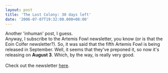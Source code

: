 ```yaml
---
layout: post
title: 'The Lost Colony: 30 days left'
date: '2006-07-07T19:32:00.000+08:00'
---
```


Another 'inhuman' post, I guess.<br />Anyway, I subscribe to the Artemis Fowl newsletter, you know (or is that the Eoin Colfer newsletter?). So, it was said that the fifth Artemis Fowl is being released in September. Well, it seems that they've preponed it, so now it's releasing on <span style="font-weight: bold;">August 3</span>. Which, by the way, is really very good.<br /><br />Check out the newsletter <a href="http://newsletters.penguin.co.uk/go.asp?/bPEN001/mUUKDK2/q3LBMK2/uCAQFF/x4PM432" title="Artemis Fowl: The Lost Colony">here</a>.